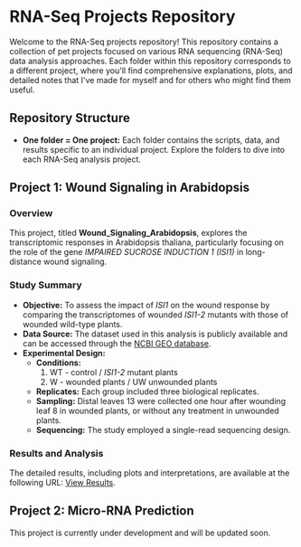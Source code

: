 # RNA-Seq Projects Repository

Welcome to the RNA-Seq projects repository! This repository contains a collection of pet projects focused on various RNA sequencing (RNA-Seq) data analysis approaches. Each folder within this repository corresponds to a different project, where you'll find comprehensive explanations, plots, and detailed notes that I've made for myself and for others who might find them useful.

## Repository Structure

- **One folder = One project:** Each folder contains the scripts, data, and results specific to an individual project. Explore the folders to dive into each RNA-Seq analysis project.

## Project 1: Wound Signaling in Arabidopsis

### Overview

This project, titled **Wound_Signaling_Arabidopsis**, explores the transcriptomic responses in Arabidopsis thaliana, particularly focusing on the role of the gene *IMPAIRED SUCROSE INDUCTION 1 (ISI1)* in long-distance wound signaling.

### Study Summary

- **Objective:** To assess the impact of *ISI1* on the wound response by comparing the transcriptomes of wounded *ISI1-2* mutants with those of wounded wild-type plants.
- **Data Source:** The dataset used in this analysis is publicly available and can be accessed through the [NCBI GEO database](https://www.ncbi.nlm.nih.gov/geo/query/acc.cgi?acc=GSE157938).
- **Experimental Design:**
  - **Conditions:** 
    1. WT - control / *ISI1-2* mutant plants
    2. W - wounded plants / UW unwounded plants
  - **Replicates:** Each group included three biological replicates.
  - **Sampling:** Distal leaves 13 were collected one hour after wounding leaf 8 in wounded plants, or without any treatment in unwounded plants. 
  - **Sequencing:** The study employed a single-read sequencing design.

### Results and Analysis

The detailed results, including plots and interpretations, are available at the following URL: [View Results](https://dariakil.github.io/RNAseq_projects/Wound_Signaling_Arabidopsis/Wound_Signaling_Arabidopsis.nb.html).

## Project 2: Micro-RNA Prediction

This project is currently under development and will be updated soon. 

